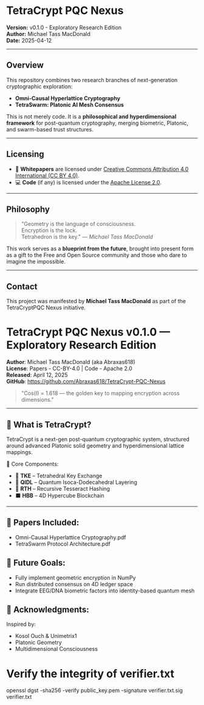 # TetraCrypt PQC Nexus

**Version:** v0.1.0 - Exploratory Research Edition  
**Author:** Michael Tass MacDonald  
**Date:** 2025-04-12  

---

## Overview

This repository combines two research branches of next-generation cryptographic exploration:

- **Omni-Causal Hyperlattice Cryptography**  
- **TetraSwarm: Platonic AI Mesh Consensus**

This is not merely code. It is a **philosophical and hyperdimensional framework** for post-quantum cryptography, merging biometric, Platonic, and swarm-based trust structures.

---

## Licensing

- 📄 **Whitepapers** are licensed under [Creative Commons Attribution 4.0 International (CC BY 4.0)](https://creativecommons.org/licenses/by/4.0/).
- 💻 **Code** (if any) is licensed under the [Apache License 2.0](https://www.apache.org/licenses/LICENSE-2.0).

---

## Philosophy

> "Geometry is the language of consciousness.  
> Encryption is the lock.  
> Tetrahedron is the key." — *Michael Tass MacDonald*

This work serves as a **blueprint from the future**, brought into present form as a gift to the Free and Open Source community and those who dare to imagine the impossible.

---

## Contact

This project was manifested by **Michael Tass MacDonald** as part of the TetraCryptPQC Nexus initiative.
# TetraCrypt PQC Nexus v0.1.0 — Exploratory Research Edition

**Author**: Michael Tass MacDonald (aka Abraxas618)  
**License**: Papers - CC-BY-4.0 | Code - Apache 2.0  
**Released**: April 12, 2025  
**GitHub**: https://github.com/Abraxas618/TetraCrypt-PQC-Nexus

> "Cos(I) = 1.618 — the golden key to mapping encryption across dimensions."

---

## 🔷 What is TetraCrypt?
TetraCrypt is a next-gen post-quantum cryptographic system, structured around advanced Platonic solid geometry and hyperdimensional lattice mappings.

🧩 Core Components:
- 🔐 **TKE** – Tetrahedral Key Exchange  
- 🔮 **QIDL** – Quantum Isoca-Dodecahedral Layering  
- 🧠 **RTH** – Recursive Tesseract Hashing  
- ⬛ **HBB** – 4D Hypercube Blockchain

---

## 📘 Papers Included:
- Omni-Causal Hyperlattice Cryptography.pdf
- TetraSwarm Protocol Architecture.pdf

## 🚀 Future Goals:
- Fully implement geometric encryption in NumPy
- Run distributed consensus on 4D ledger space
- Integrate EEG/DNA biometric factors into identity-based quantum mesh

## 🙏 Acknowledgments:
Inspired by:  
- Kosol Ouch & Unimetrix1  
- Platonic Geometry  
- Multidimensional Consciousness  
# Verify the integrity of verifier.txt
openssl dgst -sha256 -verify public_key.pem -signature verifier.txt.sig verifier.txt
